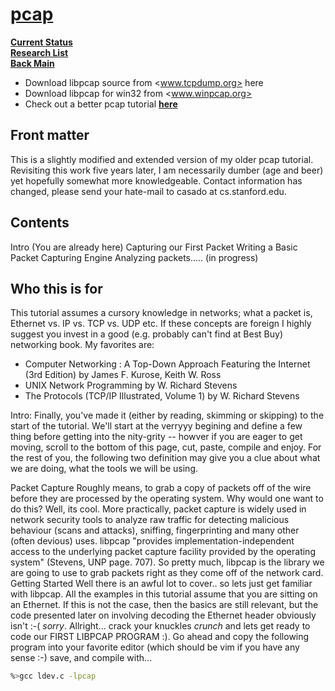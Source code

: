 # **[pcap](http://yuba.stanford.edu/~casado/pcap/section1.html)**

**[Current Status](../../../development/status/weekly/current_status.md)**\
**[Research List](../../../research/research_list.md)**\
**[Back Main](../../../README.md)**

- Download libpcap source from <www.tcpdump.org> here
- Download libpcap for win32 from <www.winpcap.org>
- Check out a better pcap tutorial **[here](http://www.tcpdump.org/pcap.htm)**

## Front matter

This is a slightly modified and extended version of my older pcap tutorial. Revisiting this work five years later, I am necessarily dumber (age and beer) yet hopefully somewhat more knowledgeable. Contact information has changed, please send your hate-mail to casado at cs.stanford.edu.

## Contents

Intro (You are already here)
Capturing our First Packet
Writing a Basic Packet Capturing Engine
Analyzing packets..... (in progress)

## Who this is for

This tutorial assumes a cursory knowledge in networks; what a packet is, Ethernet vs. IP vs. TCP vs. UDP etc. If these concepts are foreign I highly suggest you invest in a good (e.g. probably can't find at Best Buy) networking book. My favorites are:

- Computer Networking : A Top-Down Approach Featuring the Internet (3rd Edition) by James F. Kurose, Keith W. Ross
- UNIX Network Programming by W. Richard Stevens
- The Protocols (TCP/IP Illustrated, Volume 1) by W. Richard Stevens

Intro: Finally, you've made it (either by reading, skimming or skipping) to the start of the tutorial. We'll start at the verryyy begining and define a few thing before getting into the nity-grity -- howver if you are eager to get moving, scroll to the bottom of this page, cut, paste, compile and enjoy. For the rest of you, the following two definition may give you a clue about what we are doing, what the tools we will be using.

Packet Capture Roughly means, to grab a copy of packets off of the wire before they are processed by the operating system. Why would one want to do this? Well, its cool. More practically, packet capture is widely used in network security tools to analyze raw traffic for detecting malicious behaviour (scans and attacks), sniffing, fingerprinting and many other (often devious) uses.
libpcap "provides implementation-independent access to the underlying packet capture facility provided by the operating system" (Stevens, UNP page. 707). So pretty much, libpcap is the library we are going to use to grab packets right as they come off of the network card.
Getting Started Well there is an awful lot to cover.. so lets just get familiar with libpcap. All the examples in this tutorial assume that you are sitting on an Ethernet. If this is not the case, then the basics are still relevant, but the code presented later on involving decoding the Ethernet header obviously isn't :-( *sorry*. Allright... crack your knuckles *crunch* and lets get ready to code our FIRST LIBPCAP PROGRAM :). Go ahead and copy the following program into your favorite editor (which should be vim if you have any sense :-) save, and compile with...

```bash
%>gcc ldev.c -lpcap
```
